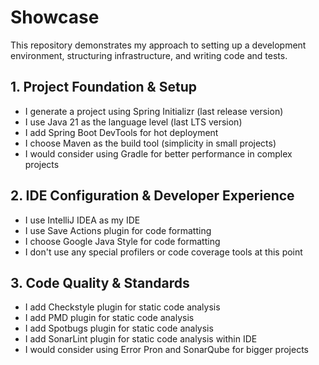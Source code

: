 # Showcase

This repository demonstrates my approach to setting up a development environment, structuring
infrastructure, and writing code and tests.

## 1. Project Foundation & Setup

- I generate a project using Spring Initializr (last release version)
- I use Java 21 as the language level (last LTS version)
- I add Spring Boot DevTools for hot deployment
- I choose Maven as the build tool (simplicity in small projects)
- I would consider using Gradle for better performance in complex projects

## 2. IDE Configuration & Developer Experience

- I use IntelliJ IDEA as my IDE
- I use Save Actions plugin for code formatting
- I choose Google Java Style for code formatting
- I don't use any special profilers or code coverage tools at this point

## 3. Code Quality & Standards

- I add Checkstyle plugin for static code analysis
- I add PMD plugin for static code analysis
- I add Spotbugs plugin for static code analysis
- I add SonarLint plugin for static code analysis within IDE
- I would consider using Error Pron and SonarQube for bigger projects